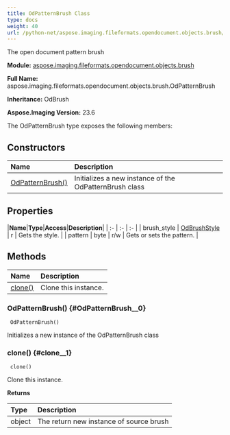 ```yaml
---
title: OdPatternBrush Class
type: docs
weight: 40
url: /python-net/aspose.imaging.fileformats.opendocument.objects.brush/odpatternbrush/
---
```


The open document pattern brush

**Module:** [aspose.imaging.fileformats.opendocument.objects.brush](/imaging/python-net/aspose.imaging.fileformats.opendocument.objects.brush/)

**Full Name:** aspose.imaging.fileformats.opendocument.objects.brush.OdPatternBrush

**Inheritance:** OdBrush

**Aspose.Imaging Version:** 23.6

The OdPatternBrush type exposes the following members:
## **Constructors**
|**Name**|**Description**|
| :- | :- |
| [OdPatternBrush()](#OdPatternBrush__0) | Initializes a new instance of the OdPatternBrush class |
## **Properties**
|**Name**|**Type**|**Access**|**Description**|
| :- | :- | :- |
| brush_style | [OdBrushStyle](/imaging/python-net/aspose.imaging.fileformats.opendocument.objects.brush/odbrushstyle) | r | Gets the style. |
| pattern | byte | r/w | Gets or sets the pattern. |
## **Methods**
| **Name** | **Description** |
| :- | :- |
| [clone()](#clone__1) | Clone this instance. |

### OdPatternBrush() {#OdPatternBrush__0}


```
 OdPatternBrush() 
```

Initializes a new instance of the OdPatternBrush class

### clone() {#clone__1}


```
 clone() 
```

Clone this instance.

**Returns**

| Type | Description |
| :- | :- |
| object | The return new instance of source brush |


